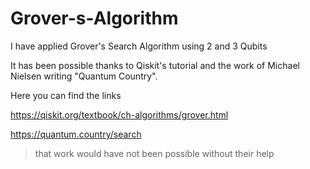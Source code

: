 # Grover-s-Algorithm
I have applied Grover's Search Algorithm using 2 and 3 Qubits

It has been possible thanks to Qiskit's tutorial and the work of Michael Nielsen writing "Quantum Country".

Here you can find the links

https://qiskit.org/textbook/ch-algorithms/grover.html

https://quantum.country/search

> that work would have not been possible without their help
